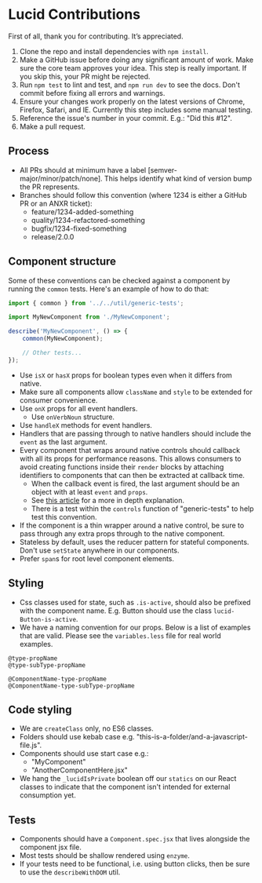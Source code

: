 # Lucid Contributions

First of all, thank you for contributing. It’s appreciated.

1. Clone the repo and install dependencies with `npm install`.
2. Make a GitHub issue before doing any significant amount of work. Make sure the core team approves your idea. This step is really important. If you skip this, your PR might be rejected.
3. Run `npm test` to lint and test, and `npm run dev` to see the docs. Don't commit before fixing all errors and warnings.
4. Ensure your changes work properly on the latest versions of Chrome, Firefox, Safari, and IE. Currently this step includes some manual testing.
5. Reference the issue's number in your commit. E.g.: "Did this #12".
6. Make a pull request.

## Process

- All PRs should at minimum have a label [semver-major/minor/patch/none]. This helps identify what kind of version bump the PR represents.
- Branches should follow this convention (where 1234 is either a GitHub PR or an ANXR ticket):
  - feature/1234-added-something
  - quality/1234-refactored-something
  - bugfix/1234-fixed-something
  - release/2.0.0

## Component structure

Some of these conventions can be checked against a component by running the `common` tests. Here's an example of how to do that:

```javascript
import { common } from '../../util/generic-tests';

import MyNewComponent from './MyNewComponent';

describe('MyNewComponent', () => {
	common(MyNewComponent);

	// Other tests...
});
```

- Use `isX` or `hasX` props for boolean types even when it differs from native.
- Make sure all components allow `className` and `style` to be extended for consumer convenience.
- Use `onX` props for all event handlers.
  - Use `onVerbNoun` structure.
- Use `handleX` methods for event handlers.
- Handlers that are passing through to native handlers should include the `event` as the last argument.
- Every component that wraps around native controls should callback with all its props for performance reasons. This allows consumers to avoid creating functions inside their `render` blocks by attaching identifiers to components that can then be extracted at callback time.
  - When the callback event is fired, the last argument should be an object with at least `event` and `props`.
  - See [this article][perf] for a more in depth explanation.
  - There is a test within the `controls` function of "generic-tests" to help test this convention.
- If the component is a thin wrapper around a native control, be sure to pass through any extra props through to the native component.
- Stateless by default, uses the reducer pattern for stateful components. Don't use `setState` anywhere in our components.
- Prefer `span`s for root level component elements.

## Styling

- Css classes used for state, such as `.is-active`, should also be prefixed with the component name. E.g. Button should use the class `lucid-Button-is-active`.
- We have a naming convention for our props. Below is a list of examples that are valid. Please see the `variables.less` file for real world examples.

```
@type-propName
@type-subType-propName

@ComponentName-type-propName
@ComponentName-type-subType-propName
```

## Code styling

- We are `createClass` only, no ES6 classes.
- Folders should use kebab case e.g. "this-is-a-folder/and-a-javascript-file.js".
- Components should use start case e.g.:
  - "MyComponent"
  - "AnotherComponentHere.jsx"
- We hang the `_lucidIsPrivate` boolean off our `statics` on our React classes to indicate that the component isn't intended for external consumption yet.

## Tests

- Components should have a `Component.spec.jsx` that lives alongside the component jsx file.
- Most tests should be shallow rendered using `enzyme`.
- If your tests need to be functional, i.e. using button clicks, then be sure to use the `describeWithDOM` util.

[perf]: https://medium.com/@esamatti/react-js-pure-render-performance-anti-pattern-fb88c101332f
